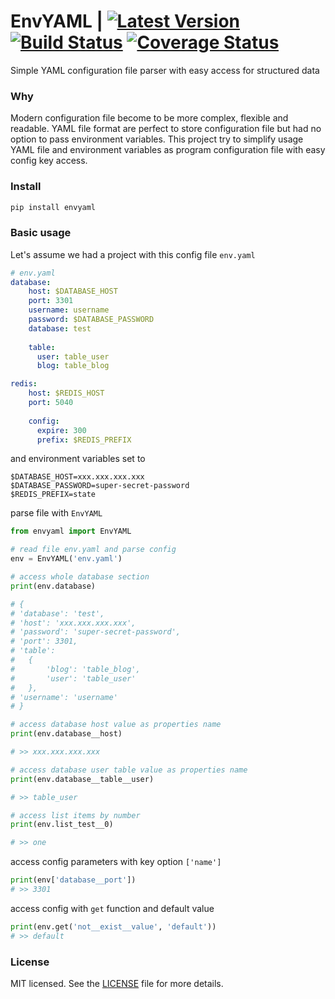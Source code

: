 # EnvYAML | [![Latest Version](https://pypip.in/version/envyaml/badge.svg)](https://pypi.python.org/pypi/envyaml/) [![Build Status](https://travis-ci.com/thesimj/envyaml.svg?branch=master)](https://travis-ci.com/thesimj/envyaml) [![Coverage Status](https://coveralls.io/repos/github/thesimj/envyaml/badge.svg?branch=master)](https://coveralls.io/github/thesimj/envyaml?branch=master)
Simple YAML configuration file parser with easy access for structured data

### Why
Modern configuration file become to be more complex, flexible and readable. 
YAML file format are perfect to store configuration file but had no option to pass environment variables.
This project try to simplify usage YAML file and environment variables as program configuration file with easy config key access.  

### Install
```bash
pip install envyaml
```

### Basic usage
Let's assume we had a project with this config file `env.yaml`

```yaml
# env.yaml
database:
    host: $DATABASE_HOST
    port: 3301
    username: username
    password: $DATABASE_PASSWORD
    database: test
    
    table:
      user: table_user
      blog: table_blog

redis:
    host: $REDIS_HOST
    port: 5040
    
    config:
      expire: 300
      prefix: $REDIS_PREFIX
```

and environment variables set to
```
$DATABASE_HOST=xxx.xxx.xxx.xxx
$DATABASE_PASSWORD=super-secret-password
$REDIS_PREFIX=state
```

parse file with `EnvYAML`

```python
from envyaml import EnvYAML

# read file env.yaml and parse config
env = EnvYAML('env.yaml')

# access whole database section
print(env.database)

# {
# 'database': 'test',
# 'host': 'xxx.xxx.xxx.xxx',
# 'password': 'super-secret-password',
# 'port': 3301,
# 'table':
#   {
#       'blog': 'table_blog', 
#       'user': 'table_user'
#   },
# 'username': 'username'
# }

# access database host value as properties name
print(env.database__host)

# >> xxx.xxx.xxx.xxx

# access database user table value as properties name
print(env.database__table__user)

# >> table_user

# access list items by number
print(env.list_test__0)

# >> one
```

access config parameters with key option `['name']`
```python
print(env['database__port'])
# >> 3301
```

access config with `get` function and default value
```python
print(env.get('not__exist__value', 'default'))
# >> default
```

### License
MIT licensed. See the [LICENSE](LICENSE) file for more details.
